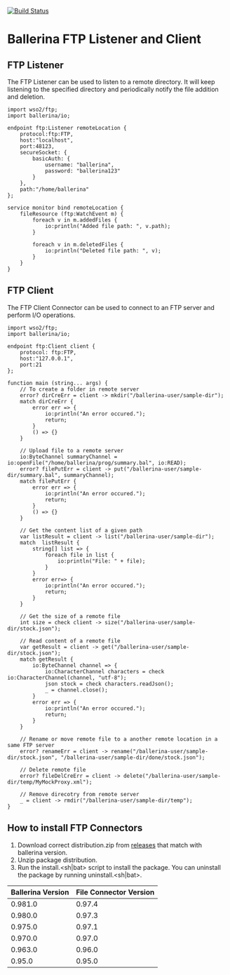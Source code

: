 [![Build Status](https://travis-ci.org/wso2-ballerina/package-file.svg?branch=master)](https://travis-ci.org/wso2-ballerina/package-file)

# **Ballerina FTP Listener and Client**

## FTP Listener
The FTP Listener can be used to listen to a remote directory. It will keep listening to the specified directory and periodically notify the file addition and deletion.
```ballerina
import wso2/ftp;
import ballerina/io;

endpoint ftp:Listener remoteLocation {
    protocol:ftp:FTP,
    host:"localhost",
    port:48123,
    secureSocket: {
        basicAuth: {
            username: "ballerina",
            password: "ballerina123"
        }
    },
    path:"/home/ballerina"
};

service monitor bind remoteLocation {
    fileResource (ftp:WatchEvent m) {
        foreach v in m.addedFiles {
            io:println("Added file path: ", v.path);
        }
        
        foreach v in m.deletedFiles {
            io:println("Deleted file path: ", v);
        }
    }
}
```

## FTP Client
The FTP Client Connector can be used to connect to an FTP server and perform I/O operations.
```ballerina
import wso2/ftp;
import ballerina/io;

endpoint ftp:Client client {
    protocol: ftp:FTP,
    host:"127.0.0.1",
    port:21
};
    
function main (string... args) {
    // To create a folder in remote server
    error? dirCreErr = client -> mkdir("/ballerina-user/sample-dir");
    match dirCreErr {
        error err => {
            io:println("An error occured.");
            return;
        }
        () => {}
    }
    
    // Upload file to a remote server
    io:ByteChannel summaryChannel = io:openFile("/home/ballerina/prog/summary.bal", io:READ);
    error? filePutErr = client -> put("/ballerina-user/sample-dir/summary.bal", summaryChannel);    
    match filePutErr {
        error err => {
            io:println("An error occured.");
            return;
        }
        () => {}
    }
    
    // Get the content list of a given path
    var listResult = client -> list("/ballerina-user/sample-dir");
    match  listResult {
        string[] list => {
            foreach file in list {
                io:println("File: " + file);
            }
        }
        error err=> {
            io:println("An error occured.");
            return;
        }
    }    
    
    // Get the size of a remote file
    int size = check client -> size("/ballerina-user/sample-dir/stock.json");
    
    // Read content of a remote file
    var getResult = client -> get("/ballerina-user/sample-dir/stock.json");
    match getResult {
        io:ByteChannel channel => {
            io:CharacterChannel characters = check io:CharacterChannel(channel, "utf-8");
            json stock = check characters.readJson();
            _ = channel.close();
        }
        error err => {
            io:println("An error occured.");
            return;
        }
    }    
    
    // Rename or move remote file to a another remote location in a same FTP server
    error? renameErr = client -> rename("/ballerina-user/sample-dir/stock.json", "/ballerina-user/sample-dir/done/stock.json");
    
    // Delete remote file
    error? fileDelCreErr = client -> delete("/ballerina-user/sample-dir/temp/MyMockProxy.xml");
    
    // Remove direcotry from remote server 
    _ = client -> rmdir("/ballerina-user/sample-dir/temp");  
}
```
## How to install FTP Connectors
1. Download correct distribution.zip from [releases](https://github.com/wso2-ballerina/package-file/releases) that match with ballerina 
  version.
2. Unzip package distribution.
3. Run the install.<sh|bat> script to install the package. You can uninstall the package by running uninstall.<sh|bat>.

| Ballerina Version | File Connector Version |
| ----------------- | ---------------------- |
| 0.981.0| 0.97.4 |
| 0.980.0| 0.97.3 |
| 0.975.0| 0.97.1 |
| 0.970.0| 0.97.0 |
| 0.963.0| 0.96.0 |
| 0.95.0 | 0.95.0 |
